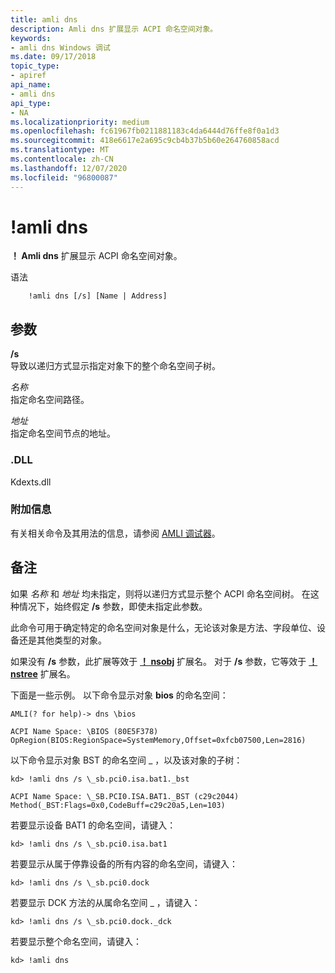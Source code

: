 ```yaml
---
title: amli dns
description: Amli dns 扩展显示 ACPI 命名空间对象。
keywords:
- amli dns Windows 调试
ms.date: 09/17/2018
topic_type:
- apiref
api_name:
- amli dns
api_type:
- NA
ms.localizationpriority: medium
ms.openlocfilehash: fc61967fb0211881183c4da6444d76ffe8f0a1d3
ms.sourcegitcommit: 418e6617e2a695c9cb4b37b5b60e264760858acd
ms.translationtype: MT
ms.contentlocale: zh-CN
ms.lasthandoff: 12/07/2020
ms.locfileid: "96800087"
---
```

# <a name="amli-dns"></a>!amli dns


**！ Amli dns** 扩展显示 ACPI 命名空间对象。

语法

```dbgcmd
    !amli dns [/s] [Name | Address]
```

## <a name="span-idddk__amli_dns_dbgspanspan-idddk__amli_dns_dbgspanparameters"></a><span id="ddk__amli_dns_dbg"></span><span id="DDK__AMLI_DNS_DBG"></span>参数


<span id="________s______"></span><span id="________S______"></span>**/s**   
导致以递归方式显示指定对象下的整个命名空间子树。

<span id="_______Name______"></span><span id="_______name______"></span><span id="_______NAME______"></span>*名称*   
指定命名空间路径。

<span id="_______Address______"></span><span id="_______address______"></span><span id="_______ADDRESS______"></span>*地址*   
指定命名空间节点的地址。

### <a name="span-iddllspanspan-iddllspandll"></a><span id="DLL"></span><span id="dll"></span>.DLL

Kdexts.dll

### <a name="span-idadditional_informationspanspan-idadditional_informationspanspan-idadditional_informationspanadditional-information"></a><span id="Additional_Information"></span><span id="additional_information"></span><span id="ADDITIONAL_INFORMATION"></span>附加信息

有关相关命令及其用法的信息，请参阅 [AMLI 调试器](the-amli-debugger.md)。

<a name="remarks"></a>备注
-------

如果 *名称* 和 *地址* 均未指定，则将以递归方式显示整个 ACPI 命名空间树。 在这种情况下，始终假定 **/s** 参数，即使未指定此参数。

此命令可用于确定特定的命名空间对象是什么，无论该对象是方法、字段单位、设备还是其他类型的对象。

如果没有 **/s** 参数，此扩展等效于 [**！ nsobj**](-nsobj.md) 扩展名。 对于 **/s** 参数，它等效于 [**！ nstree**](-nstree.md) 扩展名。

下面是一些示例。 以下命令显示对象 **bios** 的命名空间：

```console
AMLI(? for help)-> dns \bios

ACPI Name Space: \BIOS (80E5F378)
OpRegion(BIOS:RegionSpace=SystemMemory,Offset=0xfcb07500,Len=2816)
```

以下命令显示对象 BST 的命名空间 \_ ，以及该对象的子树：

```console
kd> !amli dns /s \_sb.pci0.isa.bat1._bst

ACPI Name Space: \_SB.PCI0.ISA.BAT1._BST (c29c2044)
Method(_BST:Flags=0x0,CodeBuff=c29c20a5,Len=103)
```

若要显示设备 BAT1 的命名空间，请键入：

```console
kd> !amli dns /s \_sb.pci0.isa.bat1
```

若要显示从属于停靠设备的所有内容的命名空间，请键入：

```console
kd> !amli dns /s \_sb.pci0.dock
```

若要显示 DCK 方法的从属命名空间 \_ ，请键入：

```console
kd> !amli dns /s \_sb.pci0.dock._dck
```

若要显示整个命名空间，请键入：

```console
kd> !amli dns
```

 

 





